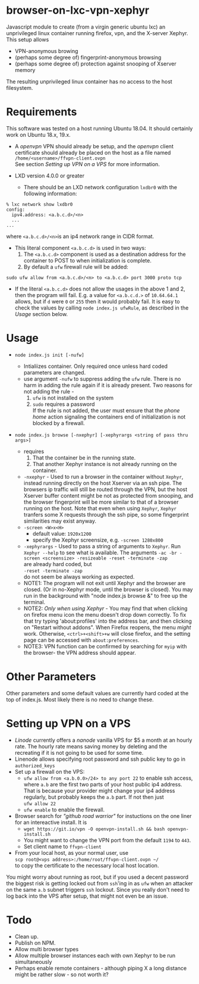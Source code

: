 # browser-on-lxc-vpn-xephyr

Javascript module to create (from a virgin generic ubuntu lxc) an unprivileged linux container 
running firefox, vpn, and the X-server Xephyr.  This setup allows
 - VPN-anonymous browing
 - (perhaps some degree of) fingerprint-anonymous browsing 
 - (perhaps some degree of) protection against snooping of Xserver memory
 
The resulting unprivileged linux container has no access to the host filesystem.
 
# Requirements

This software was tested on a host running Ubuntu 18.04. 
It should certainly work on Ubuntu 18.x, 19.x.

- A *openvpn* VPN should already be setup, and the *openvpn* client certificate
should already be placed on the host as a file named <br/>
`/home/<username>/ffvpn-client.ovpn` <br/>
See section *Setting up VPN on a VPS* for more information.

- LXD version 4.0.0 or greater
  - There should be an LXD network configuration `lxdbr0` with the following information:
```
% lxc network show lxdbr0
config:
  ipv4.address: <a.b.c.d>/<n>
  ...
...
```
where `<a.b.c.d>/<n>`is an ip4 network range in CIDR format. 

  - This literal component `<a.b.c.d>` is used in two ways:
    1. The `<a.b.c.d>` component is used as a destination address for the container to 
POST to when initialization is complete.  
    2. By default a `ufw` firewall rule will be added:
```
sudo ufw allow from <a.b.c.d>/<n> to <a.b.c.d> port 3000 proto tcp
```

  - If the literal `<a.b.c.d>` does not allow the usages in the above 1 and 2, then the program will fail.  E.g. a value for `<a.b.c.d.>`  of `10.64.64.1` allows, but if `d` were  `0` or `255` then it would probably fail.  It is easy to check the values by calling `node index.js ufwRule`, as described in the *Usage* section below.


# Usage

 - `node index.js init [-nufw]`
   - Intialiizes container.  Only required once unless hard coded parameters are changed.
   - use argument `-nufw` to suppress adding the `ufw` rule.  There is no harm in adding the rule again if it is already present.  Two reasons for not adding the rule - <br/>
     1.  `ufw` is not installed on the system <br/>
     2.  `sudo` requires a password <br/>
	 If the rule is not added, the user must ensure that the *phone home* action signaling the containers end of initialization is not blocked by a firewall.
     
 - `node index.js browse [-nxephyr] [-xephyrargs <string of pass thru args>]`
   - requires <br/>
     1. That the container be in the running state. <br/>
	 2. That another Xephyr instance is not already running on the container.
   - `-nxephyr` - Used to run a browser in the container without `Xephyr`, instead running 
   directly on the host Xserver via an ssh pipe.  The browsers ip traffic will still be 
   routed through the VPN, but the host Xserver buffer content might be not as protected from 
   snooping, and the browser fingerprint will be more similar to that of a browser 
   running on the host.  Note that even when using `Xephyr`, `Xephyr` tranfers some X requests 
   through the ssh pipe, so some fingerprint similarities may exist anyway.
   - `-screen <W>x<H>`
     - default value: `1920x1200`
	 - specify the Xephyr screensize, e.g. `-screen 1280x800`
   - `-xephyrargs` - Used to pass a string of arguments to `Xephyr`.  Run `Xephyr --help` to see what is available.  The arguments <be/>
   `-ac -br -screen <screensize> -resizeable -reset -terminate -zap`<br/>
   are already hard coded, but <br/>
   `-reset -terminate -zap`<br/>
   do not seem be always working as expected.
   - NOTE1: The program will not exit until Xephyr and the browser are closed.
      (Or in no-Xephyr mode, until the browser is closed).
      You may run in the background with "node index.js browse &" to free up the terminal.
   - NOTE2: *Only when using Xephyr* - You may find that when clicking on firefox menu icon the menu doesn't drop down correctly.  To fix that try typing 'about:profiles' into the address bar, and then clicking on "Restart without addons".  When Firefox reopens, the menu *might* work.  Otherwise, `<ctrl>+<shift>+w` will close firefox, and the setting page can be accessed with `about:preferences`.
   - NOTE3: VPN function can be confirmed by searching for `myip` with the browser- the VPN address should appear. 

      
# Other Parameters

Other parameters and some default values are currently hard coded at the top of index.js. 
Most likely there is no need to change these.


# Setting up VPN on a VPS

 - *Linode* currently offers a *nanode* vanilla VPS for $5 a month at an hourly rate.
 The hourly rate means saving money by deleting and the recreating if it is not going to be used
 for some time.
 - Linenode allows specifying root password and ssh public key to go in `authorized_keys`
 - Set up a firewall on the VPS:
   - `ufw allow from <a.b.0.0>/24> to any port 22` to enable ssh access, where `a.b` are the first two parts of your host public ip4 address.  That is because your provider might change your ip4 address regularly, but probably keeps the `a.b` part.  If not then just <br/>
   `ufw allow 22`
   - `ufw enable` to enable the firewall.
 - Browser search for *"github road warrior"* for instuctions on the one liner for 
 an intereactive install. It is
   - `wget https://git.io/vpn -O openvpn-install.sh && bash openvpn-install.sh`
   - You might want to change the VPN port from the default `1194` to `443`.
   - Set client name to `ffvpn-client`
 - From your local host, as your normal user, use <br/>
 `scp root@<vps address>:/home/root/ffvpn-client.ovpn ~/`<br/>
 to copy the certificate to the necessary local host location.
 
You might worry about running as root, but if you used a decent password the biggest risk is getting locked out from `ssh`'ing in as `ufw` when an attacker on the same `a.b` subnet triggers `ssh` lockout. Since you really don't need to log back into the VPS after setup, that might not even be an issue.


# Todo

- Clean up.
- Publish on NPM.
- Allow multi browser types
- Allow multiple browser instances each with own Xephyr to be run simultaneously 
- Perhaps enable remote containers - 
although piping X a long distance might be rather slow - so not worth it?
